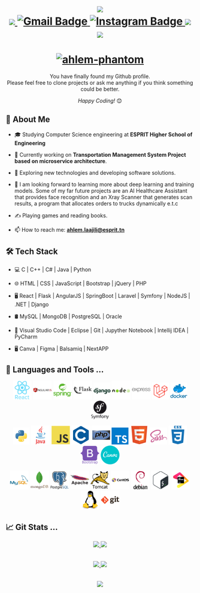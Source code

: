 

<h1 align="center">
  <img src="https://media.giphy.com/media/L1R1tvI9svkIWwpVYr/giphy.gif" width="500px" /> <br>
  <div id="badges">
   <a href="https://www.linkedin.com/in/ahlem-laajili/">
    <img src="https://img.shields.io/badge/LinkedIn-0077B5?style=for-the-badge&logo=linkedin&logoColor=white"/>
  </a>
  <a href="mailto:ahlem.laajili@esprit.tn">
    <img src="https://img.shields.io/badge/Gmail-D14836?style=for-the-badge&logo=gmail&logoColor=white" alt="Gmail Badge"/>
  </a>
  <a href="https://www.instagram.com/ahlemmajili">
    <img src="https://img.shields.io/badge/Instagram-E4405F?style=for-the-badge&logo=instagram&logoColor=white" alt="Instagram Badge"/>
  </a>
    <img src="https://komarev.com/ghpvc/?username=ahlem-phantom&style=for-the-badge">
    <img src="https://img.shields.io/github/followers/ahlem-phantom.svg?style=for-the-badge&logo=appveyor">
  </div>

<div>
<br>
   <a href="https://github.com/ahlem-phantom">
    <img src="https://readme-typing-svg.herokuapp.com/?font=Caveat&size=36&color=157DEC&center=true&vCenter=true&lines=Hi%2C+I%27m+Ahlem;Full-Stack+Web+Developer" alt="ahlem-phantom" /></a>
</h1>
<div align="center">

 You have finally found my Github profile. <br>
Please feel free to clone projects or ask me anything if you think something could be better. <br>

<i>Happy Coding!</i> 😊

</div> 


<!--
**ahlem-phantom/ahlem-phantom** is a ✨ _special_ ✨ repository because its `README.md` (this file) appears on your GitHub profile.

Here are some ideas to get you started:

- 🔭 I’m currently working on ...
- 🌱 I’m currently learning ...
- 👯 I’m looking to collaborate on ...
- 🤔 I’m looking for help with ...
- 💬 Ask me about ...
- 📫 How to reach me: ...
- 😄 Pronouns: ...
- ⚡ Fun fact: ...
-->



## 🙋‍ About Me 
- 🎓 Studying Computer Science engineering at <b>ESPRIT Higher School of Engineering</b>
  
- 💼 Currently working on <b>Transportation Management System Project based on microservice architecture</b>.
    
- 🤔 Exploring new technologies and developing software solutions.
    
- 💜 I am looking forward to learning more about deep learning and training models. Some of my far future projects are an AI Healthcare Assistant that provides face recognition and an Xray Scanner that generates scan results, a program that allocates orders to trucks dynamically e.t.c
  
- ✍️ Playing games and reading books.
  
- 📫 How to reach me: <b>ahlem.laajili@esprit.tn </b>

  
## 🛠 Tech Stack
- 💻  C | C++ | C# | Java | Python
  
- 🌐  HTML | CSS | JavaScript | Bootstrap | jQuery | PHP
  
- 🖥️  React | Flask | AngularJS | SpringBoot | Laravel | Symfony | NodeJS | .NET | Django
  
- 🛢   MySQL | MongoDB | PostgreSQL | Oracle
  
- 🔧  Visual Studio Code | Eclipse | Git | Jupyther Notebook | Intellij IDEA | PyCharm 
  
- 🖥  Canva | Figma | Balsamiq | NextAPP
  
## 🚀 Languages and Tools ...
<div align="center">
<code><img src="https://github.com/devicons/devicon/blob/master/icons/react/react-original-wordmark.svg" title="React" alt="react" width="50" height="50"/></code>
<code><img src="https://github.com/devicons/devicon/blob/master/icons/angularjs/angularjs-original-wordmark.svg" title="Angular" alt="Angular" width="50" height="50"/></code>
<code><img src="https://github.com/devicons/devicon/blob/master/icons/spring/spring-original-wordmark.svg" title="Spring" alt="Spring" width="50" height="50"/></code>
<code><img src="https://github.com/devicons/devicon/blob/master/icons/flask/flask-original-wordmark.svg" title="Flask" alt="flask" width="50" height="50"/></code>
<code><img height="45" src="https://raw.githubusercontent.com/github/explore/80688e429a7d4ef2fca1e82350fe8e3517d3494d/topics/django/django.png"></code>
<code><img src="https://github.com/devicons/devicon/blob/master/icons/nodejs/nodejs-original-wordmark.svg" title="NodeJS" alt="NodeJS" width="50" height="50"/></code> 
<code><img src="https://github.com/devicons/devicon/blob/master/icons/express/express-original-wordmark.svg" title="" alt="express" width="50" height="50"/></code>
<code><img height="45" src="https://raw.githubusercontent.com/github/explore/80688e429a7d4ef2fca1e82350fe8e3517d3494d/topics/laravel/laravel.png"></code>
<code><img height="45" src="https://raw.githubusercontent.com/github/explore/80688e429a7d4ef2fca1e82350fe8e3517d3494d/topics/docker/docker.png" ></code>
<code><img src="https://github.com/devicons/devicon/blob/master/icons//symfony/symfony-original-wordmark.svg" title="Symfony" alt="Symfony" width="50" height="50"/></code>

<code><img height="45" src="https://raw.githubusercontent.com/github/explore/80688e429a7d4ef2fca1e82350fe8e3517d3494d/topics/python/python.png"></code>
<code><img src="https://github.com/devicons/devicon/blob/master/icons/java/java-original-wordmark.svg" title="Java" alt="Java" width="50" height="50"/></code>
<code><img src="https://github.com/devicons/devicon/blob/master/icons/javascript/javascript-original.svg" title="JavaScript" alt="JavaScript" width="50" height="50"/></code>
<code><img src="https://github.com/devicons/devicon/blob/master/icons/c/c-plain.svg" title="C" alt="C" width="50" height="50"/></code>
<code><img src="https://github.com/devicons/devicon/blob/master/icons/php/php-original.svg" title="PHP" alt="PHP" width="50" height="50"/></code>
<code><img height="45" src="https://raw.githubusercontent.com/github/explore/80688e429a7d4ef2fca1e82350fe8e3517d3494d/topics/typescript/typescript.png"></code>
<code><img src="https://github.com/devicons/devicon/blob/master/icons/html5/html5-original.svg" title="HTML5" alt="HTML" width="50" height="50"/></code>
<code><img height="45" src="https://raw.githubusercontent.com/github/explore/80688e429a7d4ef2fca1e82350fe8e3517d3494d/topics/sass/sass.png"></code>
<code><img src="https://github.com/devicons/devicon/blob/master/icons/css3/css3-plain-wordmark.svg"  title="CSS3" alt="CSS" width="50" height="50"/></code>
<code><img src="https://github.com/devicons/devicon/blob/master/icons/bootstrap/bootstrap-plain-wordmark.svg" title="Bootstrap" alt="Bootstrap" width="50" height="50"/></code>
<code><img src="https://github.com/devicons/devicon/blob/master/icons/canva/canva-original.svg" title="Canva" alt="Canva" width="50" height="50"/></code>

<code><img src="https://github.com/devicons/devicon/blob/master/icons/mysql/mysql-original-wordmark.svg" title="MySQL"  alt="MySQL" width="50" height="50"/></code>
<code><img src="https://github.com/devicons/devicon/blob/master/icons/mongodb/mongodb-original-wordmark.svg" title="MongoDB" alt="MongoDB" width="50" height="50"/></code>
<code><img src="https://github.com/devicons/devicon/blob/master/icons/postgresql/postgresql-original-wordmark.svg" title="PostgreSQL" alt="PostgreSQL" width="50" height="50"/></code>
<code><img src="https://github.com/devicons/devicon/blob/master/icons/apache/apache-original-wordmark.svg" title="Apache" alt="Apache" width="50" height="50"/></code>
<code><img src="https://github.com/devicons/devicon/blob/master/icons/tomcat/tomcat-original-wordmark.svg" title="Tomcat" alt="Tomcat" width="50" height="50"/></code>
<code><img src="https://github.com/devicons/devicon/blob/master/icons/centos/centos-original-wordmark.svg" title="Centos" alt="Centos" width="50" height="50"/></code>
<code><img src="https://github.com/devicons/devicon/blob/master/icons/debian/debian-original-wordmark.svg" title="Debian" alt="Debian" width="50" height="50"/></code>
<code><img src="https://github.com/devicons/devicon/blob/master/icons/bash/bash-original.svg" title="Bash" alt="Bash" width="50" height="50"/></code>
<code><img src="https://github.com/devicons/devicon/blob/master/icons/jetbrains/jetbrains-original.svg" title="JetBrains" alt="JetBrains" width="50" height="50"/></code>
<code><img src="https://github.com/devicons/devicon/blob/master/icons/linux/linux-original.svg" title="JetBrains" alt="JetBrains" width="50" height="50"/></code>
<code><img src="https://github.com/devicons/devicon/blob/master/icons/git/git-original-wordmark.svg" title="Git" alt="Git" width="50" height="50"/></code>
</div>


<!--
<p align="center" style="margin-bottom: 10px;">
    <img src="https://github-profile-trophy.vercel.app/?username=ahlem-phantom&column=7&theme=onedark"/>
</p>
  -->

<!--
## 💬 Connect with me ...
<p align="center">
<a href = 'https://www.linkedin.com/in/ahlem-laajili'> <img width = '32px' align= 'center' src="https://raw.githubusercontent.com/rahulbanerjee26/githubAboutMeGenerator/main/icons/linked-in-alt.svg"/></a> 
<a href = 'https://github.com/ahlem-phantom'> <img width = '32px' align= 'center' src="https://raw.githubusercontent.com/rahulbanerjee26/githubAboutMeGenerator/main/icons/github.svg"/></a>
  </p>
  
  https://img.shields.io/github/followers/Naereen.svg?style=for-the-badge&logo=appveyor
  -->
## 📈 Git Stats ...
  
  <div align="center">
  <a href="https://github.com/ahlem-phantom">
  
  <img height="200em" src="https://github-readme-stats.vercel.app/api?username=ahlem-phantom&show_icons=true&locale=en"/>
  
  <img height="200em" src="https://github-readme-stats.vercel.app/api/top-langs?username=ahlem-phantom&langs_count=20&show_icons=true&locale=en&layout=compact"/> 
</div>
    <br/> <br/>
   <div align="center">
  <a href="https://github.com/ahlem-phantom">
  
  <img height="170em" src="https://github-readme-streak-stats.herokuapp.com/?user=ahlem-phantom"/>
  
  <img height="170em" src="https://github-stats-alpha.vercel.app/api?username=ahlem-phantom&bc=ebebeb&ic=0E8AD9"/> 
</div>
         <br/> <br/>
 <div align="center">
 <a href="https://git.io/praveenscience"><img src="https://activity-graph.herokuapp.com/graph?username=ahlem-phantom&bg_color=fffff0&color=708090&line=24292e&point=24292e&area=true&hide_border=true" />
</div>
      
     



